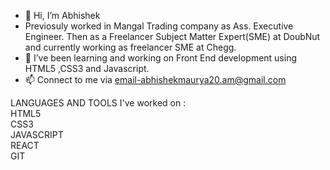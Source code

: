 - 👋 Hi, I’m Abhishek
- Previosuly worked in Mangal Trading company as Ass. Executive Engineer. Then as a Freelancer Subject Matter Expert(SME) at DoubNut and currently working as freelancer SME at Chegg.
- 🌱 I’ve been learning and working on Front End development using HTML5 ,CSS3 and Javascript.
- 📫 Connect to me via email-abhishekmaurya20.am@gmail.com

LANGUAGES AND  TOOLS  I've worked on : <br>
  HTML5 <br>
  CSS3 <br>
  JAVASCRIPT<br>
  REACT<br>
  GIT<br>

<!---
abhiakm20/abhiakm20 is a ✨ special ✨ repository because its `README.md` (this file) appears on your GitHub profile.
You can click the Preview link to take a look at your changes.
--->
